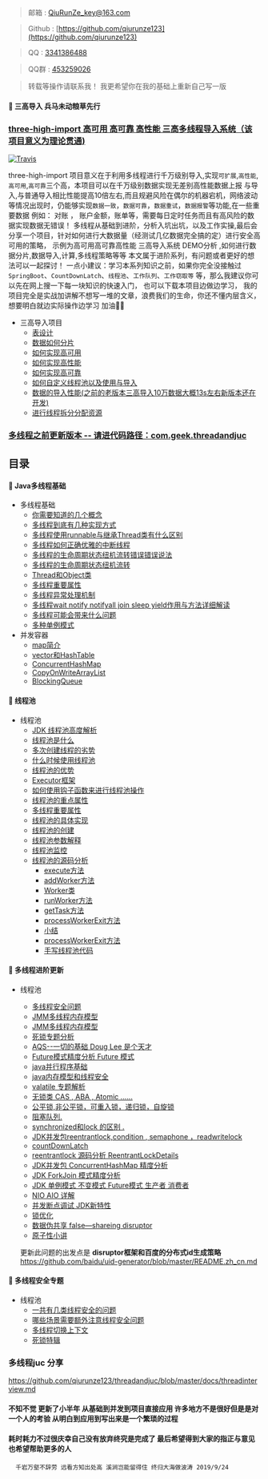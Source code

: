 > 邮箱 : [QiuRunZe_key@163.com](QiuRunZe_key@163.com)

> Github : [https://github.com/qiurunze123](https://github.com/qiurunze123)

> QQ : [3341386488](3341386488)

> QQ群 : [453259026](453259026) 

> 转载等操作请联系我！ 我更希望你在我的基础上重新自己写一版

 #### :couple: 三高导入 兵马未动粮草先行 
 
  ### [three-high-import 高可用 高可靠 高性能 三高多线程导入系统（该项目意义为理论贯通)](/docs/code-solve.md)
   [![Travis](https://img.shields.io/badge/language-Java-yellow.svg)](https://github.com/qiurunze123)

  three-high-import 项目意义在于利用多线程进行千万级别导入,实现`可扩展`,`高性能`,`高可用`,`高可靠`三个高，本项目可以在千万级别数据实现无差别高性能数据上报
  与导入,与普通导入相比性能提高10倍左右,而且规避风险在偶尔的机器宕机，网络波动等情况出现时，仍能够实现`数据一致`，`数据可靠`，`数据重试`，`数据报警`等功能,在一些重要数据
  例如： 对账 ， 账户金额，账单等，需要每日定时任务而且有高风险的数据实现数据无错误！
  多线程从基础到进阶，分析入坑出坑，以及工作实操,最后会分享一个项目，针对如何进行大数据量（经测试几亿数据完全搞的定）进行安全高可用的策略，
  示例为高可用高可靠高性能 三高导入系统 DEMO分析 ,如何进行数据分片,数据导入,计算,多线程策略等等 本文属于进阶系列，有问题或者更好的想法可以一起探讨！ 
  一点小建议：学习本系列知识之前，如果你完全没接触过 `SpringBoot`、`CountDownLatch`、`线程池`、`工作队列`、`工作窃取等` 等，那么我建议你可以先在网上搜一下每一块知识的快速入门， 也可以下载本项目边做边学习，
  我的项目完全是实战加讲解不想写一堆的文章，浪费我们的生命，你还不懂内层含义，想要明白就边实际操作边学习 加油💪💪
 
 - 三高导入项目
     - [表设计](/docs/code-solve.md)<br>
     - [数据如何分片](/docs/code-solve.md)
     - [如何实现高可用](/docs/code-solve.md)<br>
     - [如何实现高性能](/docs/code-solve.md)<br>
     - [如何实现高可靠](/docs/code-solve.md)
     - [如何自定义线程池以及使用与导入](/docs/code-solve.md)
     - [数据的导入性能(之前的老版本三高导入10万数据大概13s左右新版本还在开发)](/docs/code-solve.md)
     - [进行线程拆分分配资源 ](/docs/code-solve-split.md)
 
###  [多线程之前更新版本 -- 请进代码路径：com.geek.threadandjuc](/docs/thread-base-1.md)
 
## 目录
#### :couple: Java多线程基础

  - 多线程基础
    - [你需要知道的几个概念](/docs/thread-base-0000.md)<br>
    - [多线程到底有几种实现方式](/docs/thread-base-000.md)
    - [多线程使用runnable与继承Thread类有什么区别](/docs/thread-base-001.md)<br>
    - [多线程如何正确优雅的中断线程](/docs/thread-base-002.md)<br>
    - [多线程的生命周期状态纽机流转错误错误说法](/docs/thread-base-003-1.md)
    - [多线程的生命周期状态纽机流转](/docs/thread-base-003.md)
    - [Thread和Object类](/docs/thread-base-003-2.md)
    - [多线程重要属性](/docs/thread-base-004.md)
    - [多线程异常处理机制](/docs/thread-base-005.md)
    - [多线程wait notify notifyall join sleep yield作用与方法详细解读](/docs/thread-base-006.md)
    - [多线程可能会带来什么问题](/docs/thread-base-007.md)
    - [多种单例模式](/docs/thread-base-008.md)
  - 并发容器
    - [map简介](/docs/bfrq.md)<br>
    - [vector和HashTable](/docs/bfrq.md)<br>
    - [ConcurrentHashMap](/docs/bfrq.md)<br>
    - [CopyOnWriteArrayList](/docs/bfrq.md)
    - [BlockingQueue](/docs/bfrq.md)<br>
    
#### :couple: 线程池

  - 线程池
    - [JDK 线程池高度解析](/docs/thread-base-9.md)<br>
    - [线程池是什么](/docs/threadpool0001.md)
    - [多次创建线程的劣势](/docs/threadpool0001.md)<br>
    - [什么时候使用线程池](/docs/threadpool0001.md)<br>
    - [线程池的优势](/docs/threadpool0001.md)
    - [Executor框架](/docs/threadpool0001.md)
    - [如何使用钩子函数来进行线程池操作](/docs/threadpool0001.md)
    - [线程池的重点属性](/docs/threadpool0001.md)
    - [多线程重要属性](/docs/threadpool0001.md)
    - [线程池的具体实现](/docs/threadpool0001.md)
    - [线程池的创建](/docs/threadpool0001.md)
    - [线程池参数解释](/docs/threadpool0001.md)
    - [线程池监控](/docs/threadpool0001.md)
    - [线程池的源码分析](/docs/threadpool0001.md)
       - [execute方法](/docs/threadpool0001.md)
       - [addWorker方法](/docs/threadpool0001.md)
       - [Worker类](/docs/threadpool0001.md)
       - [runWorker方法](/docs/threadpool0001.md)
       - [getTask方法](/docs/threadpool0001.md)
       - [processWorkerExit方法](/docs/threadpool0001.md)
       - [小结](/docs/threadpool0001.md)
       - [processWorkerExit方法](/docs/threadpool0001.md)
       - [手写线程池代码](/docs/threadpool0001.md)

#### :couple: 多线程进阶更新

  - 线程池
    - [多线程安全问题](/docs/JMM.md)<br>
    - [JMM多线程内存模型](/docs/JMM.md)
    - [JMM多线程内存模型](/docs/JMM-1.md)<br>
    - [死锁专题分析](/docs/dlock.md)<br>
    - [AQS--一切的基础 Doug Lee 是个天才](/docs/AQS.md)
    - [Future模式精度分析 Future 模式](/docs/Future.md)
    - [java并行程序基础](/docs/thread-base-3.md)
    - [java内存模型和线程安全](/docs/thread-base-4.md)
    - [valatile 专题解析](/docs/thread-base-5.md)
    - [无锁类 CAS , ABA , Atomic ......](/docs/thread-base-6.md)
    - [公平锁,非公平锁，可重入锁，递归锁，自旋锁](/docs/lock.md)
    - [阻塞队列.](/docs/blocking.md)
    - [ synchronized和lock 的区别 .](/docs/sandl.md)
    - [JDK并发包reentrantlock,condition , semaphone ，readwritelock ](/docs/thread-base-7.md)
    - [countDownLatch](/docs/CountDownLatch.md)
    - [reentrantlock 源码分析 ReentrantLockDetails](/docs/thread-base-7.md)
    - [JDK并发包 ConcurrentHashMap 精度分析](/docs/thread-base-8.md)
    - [JDK ForkJoin 模式精度分析](/docs/thread-base-10.md)
    - [JDK 单例模式 不变模式 Future模式 生产者 消费者](/docs/thread-base-11.md)
    - [NIO AIO 详解](/docs/thread-base-12.md)
    - [并发断点调试 JDK新特性](/docs/thread-base-13.md)
    - [锁优化 ](/docs/thread-base-13.md)
    - [数据伪共享 false—shareing disruptor](/docs/false-shareing.md)
    - [原子性小讲](/docs/atom.md)

     更新此问题的出发点是 **disruptor框架和百度的分布式id生成策略** 
     https://github.com/baidu/uid-generator/blob/master/README.zh_cn.md


#### :couple: 多线程安全专题

  - 线程池
    - [一共有几类线程安全的问题](/docs/threadsafe001.md)<br>
    - [哪些场景需要额外注意线程安全问题](/docs/threadsafe001.md)
    - [多线程切换上下文](/docs/threadsafe001.md)<br>
    - [死锁特辑](/docs/threadsafe001.md)<br>

### 多线程juc 分享 

 https://github.com/qiurunze123/threadandjuc/blob/master/docs/threadinterview.md


 #### 不知不觉 更新了小半年 从基础到并发到项目直接应用 许多地方不是很好但是是对一个人的考验 从明白到应用到写出来是一个繁琐的过程
 #### 耗时耗力不过很庆幸自己没有放弃终究是完成了 最后希望得到大家的指正与意见也希望帮助更多的人 
 
      千岩万壑不辞劳 远看方知出处高 溪涧岂能留得住 终归大海做波涛 2019/9/24
